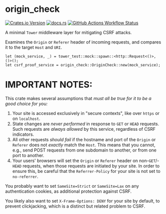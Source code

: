 # origin\_check

[![Crates.io Version](https://img.shields.io/crates/v/origin_check)](https://crates.io/crates/origin_check)
[![docs.rs](https://img.shields.io/docsrs/origin_check)](https://docs.rs/origin_check/latest/origin_check/)
[![GitHub Actions Workflow Status](https://img.shields.io/github/actions/workflow/status/benwr/origin_check/rust.yml)](https://github.com/benwr/origin_check)


A minimal `Tower` middleware layer for mitigating CSRF attacks.

Examines the `Origin` or `Referer` header of incoming requests, and compares
it to the target `Host` and `URI`.

```
let (mock_service, _) = tower_test::mock::spawn::<http::Request<()>, ()>();
let csrf_proof_service = origin_check::OriginCheck::new(mock_service);
```

# IMPORTANT NOTES:

This crate makes several assumptions that *must all be true for it to be a good
choice for you:*

1. Your site is accessed exclusively in "secure contexts", like over `https` or
   on `localhost`.
2. State changes are *never performed* in response to `GET` or `HEAD` requests.
   Such requests are _always allowed_ by this service, regardless of CSRF
   indicators.
3. All other requests _should fail_ if the hostname and port of the `Origin` or
   `Referer` does not _exactly_ match the `Host`. This means that you cannot,
   e.g., send POST requests from one subdomain to another, or from one port to
   another.
4. Your users' browsers will set the `Origin` or `Referer` header on
   non-`GET`/-`HEAD` requests, when those requests are initiated by your site.
   In order to ensure this, be careful that the `Referrer-Policy` for your site
   is not set to `no-referrer`.

You probably want to set `SameSite=Strict` or `SameSite=Lax` on any
authentication cookies, as additional protection against CSRF.

You likely also want to set `X-Frame-Options: DENY` for your site by default,
to prevent clickjacking, which is a distinct but related problem to CSRF.
